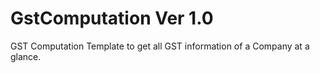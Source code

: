 # GstComputation Ver 1.0
GST Computation Template to get all GST information of a Company at a glance.
